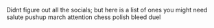 Didnt figure out all the socials; but here is a list of ones you might
need salute pushup march attention chess polish bleed duel
